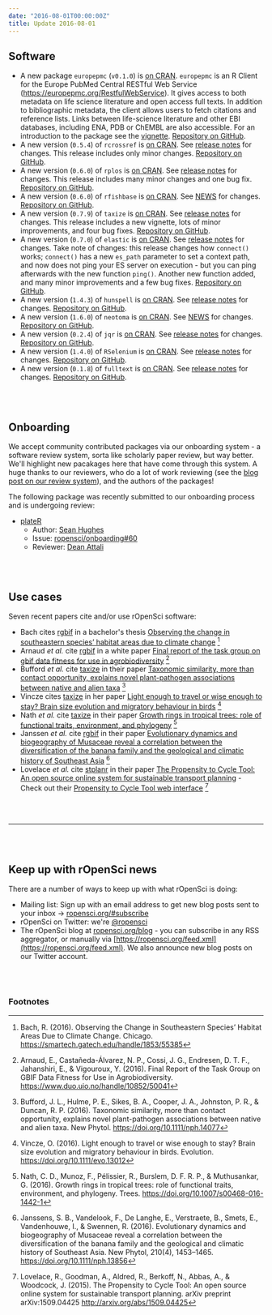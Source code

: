 ```yaml
---
date: "2016-08-01T00:00:00Z"
title: Update 2016-08-01
---
```


## Software

* A new package `europepmc` (`v0.1.0`) is [on CRAN](https://cran.rstudio.com/web/packages/europepmc). `europepmc` is an R Client for the Europe PubMed Central RESTful Web Service (<https://europepmc.org/RestfulWebService>). It gives access to both metadata on life science literature and open access full texts. In addition to bibliographic metadata, the client allows users to fetch citations and reference lists. Links between life-science literature and other EBI databases, including ENA, PDB or ChEMBL are also accessible. For an introduction to the package see the [vignette](https://cran.rstudio.com/web/packages/europepmc/vignettes/rebi-vignettes.html). [Repository on GitHub][europepmc].
* A new version (`0.5.4`) of `rcrossref` is [on CRAN](https://cran.rstudio.com/web/packages/rcrossref). See [release notes](https://github.com/ropensci/rcrossref/releases/tag/v0.5.4) for changes. This release includes only minor changes. [Repository on GitHub][rcrossref].
* A new version (`0.6.0`) of `rplos` is [on CRAN](https://cran.rstudio.com/web/packages/rplos). See [release notes](https://github.com/ropensci/rplos/releases/tag/v0.6.0) for changes. This release includes many minor changes and one bug fix. [Repository on GitHub][rplos].
* A new version (`0.6.0`) of `rfishbase` is [on CRAN](https://cran.rstudio.com/web/packages/rfishbase). See [NEWS](https://github.com/ropensci/rfishbase/blob/master/NEWS#L30-L37) for changes. [Repository on GitHub][rfishbase].
* A new version (`0.7.9`) of `taxize` is [on CRAN](https://cran.rstudio.com/web/packages/taxize). See [release notes](https://github.com/ropensci/taxize/releases/tag/v0.7.9) for changes. This release includes a new vignette, lots of minor improvements, and four bug fixes. [Repository on GitHub][taxize].
* A new version (`0.7.0`) of `elastic` is [on CRAN](https://cran.rstudio.com/web/packages/elastic). See [release notes](https://github.com/ropensci/elastic/releases/tag/v0.7.0) for changes. Take note of changes: this release changes how `connect()` works; `connect()` has a new `es_path` parameter to set a context path, and now does not ping your ES server on execution - but you can ping afterwards with the new function `ping()`. Another new function added, and many minor improvements and a few bug fixes. [Repository on GitHub][elastic].
* A new version (`1.4.3`) of `hunspell` is [on CRAN](https://cran.rstudio.com/web/packages/hunspell). See [release notes](https://github.com/ropensci/hunspell/releases/tag/v1.4.3) for changes. [Repository on GitHub][hunspell].
* A new version (`1.6.0`) of `neotoma` is [on CRAN](https://cran.rstudio.com/web/packages/neotoma). See [NEWS](https://cran.rstudio.com/web/packages/neotoma/NEWS) for changes. [Repository on GitHub][neotoma].
* A new version (`0.2.4`) of `jqr` is [on CRAN](https://cran.rstudio.com/web/packages/jqr). See [release notes](https://github.com/ropensci/jqr/releases/tag/v0.2.4) for changes. [Repository on GitHub][jqr].
* A new version (`1.4.0`) of `RSelenium` is [on CRAN](https://cran.rstudio.com/web/packages/RSelenium). See [release notes](https://github.com/ropensci/RSelenium/releases/tag/v1.4.0) for changes. [Repository on GitHub][RSelenium].
* A new version (`0.1.8`) of `fulltext` is [on CRAN](https://cran.rstudio.com/web/packages/fulltext). See [release notes](https://github.com/ropensci/fulltext/releases/tag/v0.1.8) for changes. [Repository on GitHub][fulltext].

<br><br>

## Onboarding

We accept community contributed packages via our onboarding system - a software review
system, sorta like scholarly paper review, but way better. We'll highlight new pacakages
here that have come through this system. A huge thanks to our reviewers, who
do a lot of work reviewing (see the [blog post on our review system](https://ropensci.org/blog/2016/03/28/software-review)), and the authors of the packages!

The following package was recently submitted to our onboarding process and is undergoing review:

* [plateR][]
    * Author: [Sean Hughes](https://github.com/seaaan)
    * Issue: [ropensci/onboarding#60](https://github.com/ropensci/onboarding/issues/60)
    * Reviewer: [Dean Attali](https://github.com/daattali)

<br><br>

## Use cases

Seven recent papers cite and/or use rOpenSci software:

* Bach cites [rgbif][] in a bachelor's thesis [Observing the change in southeastern species’ habitat areas due to climate change](https://smartech.gatech.edu/handle/1853/55385) [^1]
* Arnaud _et al._ cite [rgbif][] in a white paper [Final report of the task group on gbif data fitness for use in agrobiodiversity](https://www.duo.uio.no/handle/10852/50041) [^2]
* Bufford _et al._ cite [taxize][] in their paper [Taxonomic similarity, more than contact opportunity, explains novel plant-pathogen associations between native and alien taxa](https://doi.org/10.1111/nph.14077) [^3]
* Vincze cites [taxize][] in her paper [Light enough to travel or wise enough to stay? Brain size evolution and migratory behaviour in birds](https://doi.org/10.1111/evo.13012) [^4]
* Nath _et al._ cite [taxize][] in their paper [Growth rings in tropical trees: role of functional traits, environment, and phylogeny](https://doi.org/10.1007/s00468-016-1442-1) [^5]
* Janssen _et al._ cite [rgbif][] in their paper [Evolutionary dynamics and biogeography of Musaceae reveal a correlation between the diversification of the banana family and the geological and climatic history of Southeast Asia](https://doi.org/10.1111/nph.13856) [^6]
* Lovelace _et al._ cite [stplanr][] in their paper [The Propensity to Cycle Tool: An open source online system for sustainable transport planning](http://arxiv.org/abs/1509.04425) - Check out their [Propensity to Cycle Tool web interface](http://pct.bike/) [^7]

<br><br>

-----------------------------

<br><br>

## Keep up with rOpenSci news

There are a number of ways to keep up with what rOpenSci is doing:

* Mailing list: Sign up with an email address to get new blog posts sent to your inbox -> [ropensci.org/#subscribe](https://ropensci.org/#subscribe)
* rOpenSci on Twitter: we're [@ropensci](https://twitter.com/ropensci)
* The rOpenSci blog at [ropensci.org/blog](https://ropensci.org/blog) - you can subscribe in any RSS aggregator, or manually via [https://ropensci.org/feed.xml](https://ropensci.org/feed.xml). We also announce new blog posts on our Twitter account.

[taxize]: https://github.com/ropensci/taxize
[rgbif]: https://github.com/ropensci/rgbif
[stplanr]: https://github.com/ropensci/stplanr
[rcrossref]: https://github.com/ropensci/rcrossref
[rplos]: https://github.com/ropensci/rplos
[rfishbase]: https://github.com/ropensci/rfishbase
[taxize]: https://github.com/ropensci/taxize
[elastic]: https://github.com/ropensci/elastic
[hunspell]: https://github.com/ropensci/hunspell
[neotoma]: https://github.com/ropensci/neotoma
[jqr]: https://github.com/ropensci/jqr
[RSelenium]: https://github.com/ropensci/RSelenium
[plateR]: https://github.com/seaaan/plateR
[fulltext]: https://github.com/ropensci/fulltext
[europepmc]: https://github.com/ropensci/europepmc

<br><br>

### Footnotes

[^1]: Bach, R. (2016). Observing the Change in Southeastern Species’ Habitat Areas Due to Climate Change. Chicago. <https://smartech.gatech.edu/handle/1853/55385>
[^2]: Arnaud, E., Castañeda-Álvarez, N. P., Cossi, J. G., Endresen, D. T. F., Jahanshiri, E., & Vigouroux, Y. (2016). Final Report of the Task Group on GBIF Data Fitness for Use in Agrobiodiversity. <https://www.duo.uio.no/handle/10852/50041>
[^3]: Bufford, J. L., Hulme, P. E., Sikes, B. A., Cooper, J. A., Johnston, P. R., & Duncan, R. P. (2016). Taxonomic similarity, more than contact opportunity, explains novel plant-pathogen associations between native and alien taxa. New Phytol. <https://doi.org/10.1111/nph.14077>
[^4]: Vincze, O. (2016). Light enough to travel or wise enough to stay? Brain size evolution and migratory behaviour in birds. Evolution. <https://doi.org/10.1111/evo.13012>
[^5]: Nath, C. D., Munoz, F., Pélissier, R., Burslem, D. F. R. P., & Muthusankar, G. (2016). Growth rings in tropical trees: role of functional traits, environment, and phylogeny. Trees. <https://doi.org/10.1007/s00468-016-1442-1>
[^6]: Janssens, S. B., Vandelook, F., De Langhe, E., Verstraete, B., Smets, E., Vandenhouwe, I., & Swennen, R. (2016). Evolutionary dynamics and biogeography of Musaceae reveal a correlation between the diversification of the banana family and the geological and climatic history of Southeast Asia. New Phytol, 210(4), 1453–1465. <https://doi.org/10.1111/nph.13856>
[^7]: Lovelace, R., Goodman, A., Aldred, R., Berkoff, N., Abbas, A., & Woodcock, J. (2015). The Propensity to Cycle Tool: An open source online system for sustainable transport planning. arXiv preprint arXiv:1509.04425 <http://arxiv.org/abs/1509.04425>
